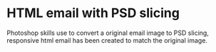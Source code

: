 # HTML email with PSD slicing
Photoshop skills use to convert a original email image to PSD slicing, responsive html email has been created to match the original image.
